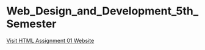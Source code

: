 #  Web_Design_and_Development_5th_Semester
<a href="https://fabulous-starlight-cd1a84.netlify.app/">Visit HTML Assignment 01 Website</a>
